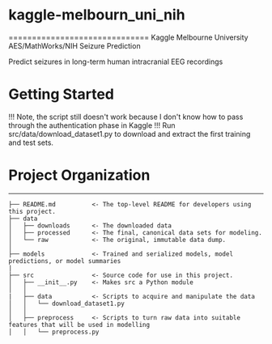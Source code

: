 # kaggle-melbourn_uni_nih
==============================
Kaggle Melbourne University AES/MathWorks/NIH Seizure Prediction

Predict seizures in long-term human intracranial EEG recordings

# Getting Started
!!! Note, the script still doesn't work because I don't know how to pass through the authentication phase in Kaggle !!!
Run src/data/download_dataset1.py to download and extract the first training and test sets.

# Project Organization
------------

    ├── README.md          <- The top-level README for developers using this project.
    ├── data
    │   ├── downloads      <- The downloaded data
    │   ├── processed      <- The final, canonical data sets for modeling.
    │   └── raw            <- The original, immutable data dump.
    │
    ├── models             <- Trained and serialized models, model predictions, or model summaries
    |
    ├── src                <- Source code for use in this project.
    │   ├── __init__.py    <- Makes src a Python module
    │   │
    |   ├── data           <- Scripts to acquire and manipulate the data
    │   │   └── download_dataset1.py
    │   │
    │   ├── preprocess     <- Scripts to turn raw data into suitable features that will be used in modelling
    │   │   └── preprocess.py
